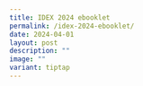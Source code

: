 ```yaml
---
title: IDEX 2024 ebooklet
permalink: /idex-2024-ebooklet/
date: 2024-04-01
layout: post
description: ""
image: ""
variant: tiptap
---
```

